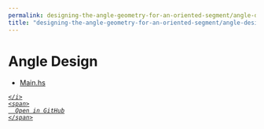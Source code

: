 ```yaml
---
permalink: designing-the-angle-geometry-for-an-oriented-segment/angle-design
title: "designing-the-angle-geometry-for-an-oriented-segment/angle-design"
---
```


# Angle Design
<ul>
  <li>
    <a href="Main.hs">
      Main.hs
    </a>
  </li>
</ul>
<div class="social open-gh-btn my-4">
  <a class="btn btn-github" href="https://github.com/tobiasbriones/blog/tree/main/cs/fp/math/geometry/design/draft/designing-the-angle-geometry-for-an-oriented-segment/angle-design" target="_blank">
    <i class="fab fa-github">
      
    </i>
    <span>
      Open in GitHub
    </span>
  </a>
</div>